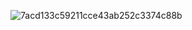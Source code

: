 ![7acd133c59211cce43ab252c3374c88b](https://github.com/DouyaBula/DouyaBula/assets/52826495/0bd88ca6-ff26-481a-b7db-6d4ebc68bd67)
